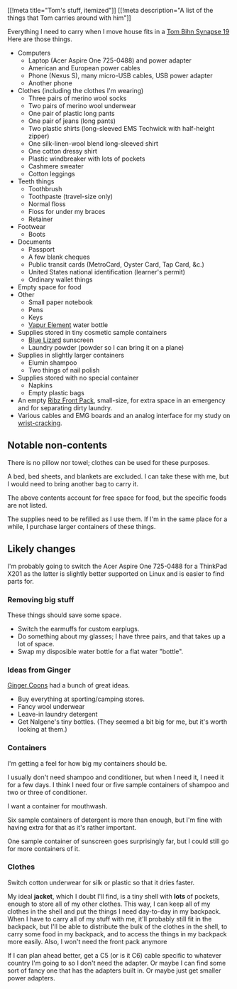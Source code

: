[[!meta title="Tom's stuff, itemized"]]
[[!meta description="A list of the things that Tom carries around with him"]]

Everything I need to carry when I move house fits in a
[Tom Bihn Synapse 19](http://www.tombihn.com/PROD/TB0110.html)
Here are those things.

* Computers
  * Laptop (Acer Aspire One 725-0488) and power adapter
  * American and European power cables
  * Phone (Nexus S), many micro-USB cables, USB power adapter
  * Another phone
* Clothes (including the clothes I'm wearing)
  * Three pairs of merino wool socks
  * Two pairs of merino wool underwear
  * One pair of plastic long pants
  * One pair of jeans (long pants)
  * Two plastic shirts (long-sleeved EMS Techwick with half-height zipper)
  * One silk-linen-wool blend long-sleeved shirt
  * One cotton dressy shirt
  * Plastic windbreaker with lots of pockets
  * Cashmere sweater
  * Cotton leggings
* Teeth things
  * Toothbrush
  * Toothpaste (travel-size only)
  * Normal floss
  * Floss for under my braces
  * Retainer
* Footwear
  * Boots
* Documents
  * Passport
  * A few blank cheques
  * Public transit cards (MetroCard, Oyster Card, Tap Card, &c.)
  * United States national identification (learner's permit)
  * Ordinary wallet things
* Empty space for food
* Other
  * Small paper notebook
  * Pens
  * Keys
  * [Vapur Element](http://vapur.us/element) water bottle
* Supplies stored in tiny cosmetic sample containers
  * [Blue Lizard](http://www.bluelizard.net/) sunscreen
  * Laundry powder (powder so I can bring it on a plane)
* Supplies in slightly larger containers
  * Elumin shampoo
  * Two things of nail polish
* Supplies stored with no special container
  * Napkins
  * Empty plastic bags
* An empty [Ribz Front Pack](http://www.ribzwear.com/ribz-front-pack/), small-size, for extra space in an emergency and for separating dirty laundry.
* Various cables and EMG boards and an analog interface for my study on
    [wrist-cracking](/!/wrist-cracking/).

## Notable non-contents
There is no pillow nor towel; clothes can be used for these purposes.

A bed, bed sheets, and blankets are excluded. I can take these with me,
but I would need to bring another bag to carry it.

The above contents account for free space for food, but the specific foods
are not listed.

The supplies need to be refilled as I use them.
If I'm in the same place for a while, I purchase larger containers of these things.

## Likely changes
I'm probably going to switch the Acer Aspire One 725-0488 for a ThinkPad X201 as
the latter is slightly better supported on Linux and is easier to find parts for.

### Removing big stuff
These things should save some space.

* Switch the earmuffs for custom earplugs.
* Do something about my glasses; I have three pairs, and that takes up a lot of space.
* Swap my disposible water bottle for a flat water "bottle".

### Ideas from Ginger
[Ginger Coons](http://adaptstudio.ca/) had a bunch of great ideas.

* Buy everything at sporting/camping stores.
* Fancy wool underwear
* Leave-in laundry detergent
* Get Nalgene's tiny bottles. (They seemed a bit big for me, but it's worth looking at them.)

### Containers
I'm getting a feel for how big my containers should be.

I usually don't need shampoo and conditioner, but when I need it,
I need it for a few days. I think I need four or five sample containers
of shampoo and two or three of conditioner.

I want a container for mouthwash.

Six sample containers of detergent is more than enough, but I'm fine with
having extra for that as it's rather important.

One sample container of sunscreen goes surprisingly far, but I could still
go for more containers of it.

### Clothes
Switch cotton underwear for silk or plastic so that it dries faster.

My ideal **jacket**, which I doubt I'll find, is a tiny shell with **lots** of
pockets, enough to store all of my other clothes. This way, I can keep all
of my clothes in the shell and put the things I need day-to-day in my backpack.
When I have to carry all of my stuff with me, it'll probably still fit in
the backpack, but I'll be able to distribute the bulk of the clothes in the
shell, to carry some food in my backpack, and to access the things in my
backpack more easily. Also, I won't need the front pack anymore

If I can plan ahead better, get a C5 (or is it C6) cable specific to
whatever country I'm going to so I don't need the adapter. Or maybe I can
find some sort of fancy one that has the adapters built in. Or maybe just
get smaller power adapters.
